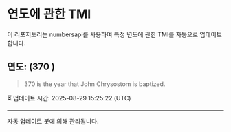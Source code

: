 
# 연도에 관한 TMI

이 리포지토리는 numbersapi를 사용하여 특정 년도에 관한 TMI를 자동으로 업데이트합니다.

## 연도: (370 )
> 370 is the year that John Chrysostom is baptized.

⏳ 업데이트 시간: 2025-08-29 15:25:22 (UTC)

---
자동 업데이트 봇에 의해 관리됩니다.
